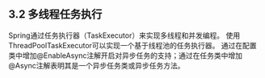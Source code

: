 ## 3.2 多线程任务执行
Spring通过任务执行器（TaskExecutor）来实现多线程和并发编程。
使用ThreadPoolTaskExecutor可以实现一个基于线程池的任务执行器。
通过在配置类中增加@EnableAsync注解开启对异步任务的支持；通过在任务类中增加@Async注解表明其是一个异步任务类或异步任务方法。